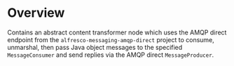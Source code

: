 
Overview
========

Contains an abstract content transformer node which uses the AMQP direct endpoint
from the `alfresco-messaging-amqp-direct` project to consume, unmarshal,
then pass Java object messages to the specified `MessageConsumer` and send replies
via the AMQP direct `MessageProducer`.
